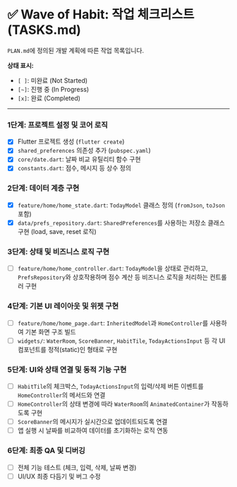 # ✅ Wave of Habit: 작업 체크리스트 (TASKS.md)

`PLAN.md`에 정의된 개발 계획에 따른 작업 목록입니다.

**상태 표시:**
- `[ ]`: 미완료 (Not Started)
- `[~]`: 진행 중 (In Progress)
- `[x]`: 완료 (Completed)

---

### 1단계: 프로젝트 설정 및 코어 로직

- [x] Flutter 프로젝트 생성 (`flutter create`)
- [x] `shared_preferences` 의존성 추가 (`pubspec.yaml`)
- [x] `core/date.dart`: 날짜 비교 유틸리티 함수 구현
- [x] `constants.dart`: 점수, 메시지 등 상수 정의

### 2단계: 데이터 계층 구현

- [x] `feature/home/home_state.dart`: `TodayModel` 클래스 정의 (`fromJson`, `toJson` 포함)
- [x] `data/prefs_repository.dart`: `SharedPreferences`를 사용하는 저장소 클래스 구현 (load, save, reset 로직)

### 3단계: 상태 및 비즈니스 로직 구현

- [ ] `feature/home/home_controller.dart`: `TodayModel`을 상태로 관리하고, `PrefsRepository`와 상호작용하며 점수 계산 등 비즈니스 로직을 처리하는 컨트롤러 구현

### 4단계: 기본 UI 레이아웃 및 위젯 구현

- [ ] `feature/home/home_page.dart`: `InheritedModel`과 `HomeController`를 사용하여 기본 화면 구조 빌드
- [ ] `widgets/`: `WaterRoom`, `ScoreBanner`, `HabitTile`, `TodayActionsInput` 등 각 UI 컴포넌트를 정적(static)인 형태로 구현

### 5단계: UI와 상태 연결 및 동적 기능 구현

- [ ] `HabitTile`의 체크박스, `TodayActionsInput`의 입력/삭제 버튼 이벤트를 `HomeController`의 메서드와 연결
- [ ] `HomeController`의 상태 변경에 따라 `WaterRoom`의 `AnimatedContainer`가 작동하도록 구현
- [ ] `ScoreBanner`의 메시지가 실시간으로 업데이트되도록 연결
- [ ] 앱 실행 시 날짜를 비교하여 데이터를 초기화하는 로직 연동

### 6단계: 최종 QA 및 디버깅

- [ ] 전체 기능 테스트 (체크, 입력, 삭제, 날짜 변경)
- [ ] UI/UX 최종 다듬기 및 버그 수정
